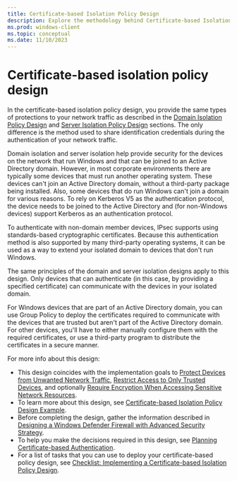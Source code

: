 ```yaml
---
title: Certificate-based Isolation Policy Design 
description: Explore the methodology behind Certificate-based Isolation Policy Design and how it defers from Domain Isolation and Server Isolation Policy Design.
ms.prod: windows-client
ms.topic: conceptual
ms.date: 11/10/2023
---
```


# Certificate-based isolation policy design

In the certificate-based isolation policy design, you provide the same types of protections to your network traffic as described in the [Domain Isolation Policy Design](domain-isolation-policy-design.md) and [Server Isolation Policy Design](server-isolation-policy-design.md) sections. The only difference is the method used to share identification credentials during the authentication of your network traffic.

Domain isolation and server isolation help provide security for the devices on the network that run Windows and that can be joined to an Active Directory domain. However, in most corporate environments there are typically some devices that must run another operating system. These devices can't join an Active Directory domain, without a third-party package being installed. Also, some devices that do run Windows can't join a domain for various reasons. To rely on Kerberos V5 as the authentication protocol, the device needs to be joined to the Active Directory and (for non-Windows devices) support Kerberos as an authentication protocol.

To authenticate with non-domain member devices, IPsec supports using standards-based cryptographic certificates. Because this authentication method is also supported by many third-party operating systems, it can be used as a way to extend your isolated domain to devices that don't run Windows.

The same principles of the domain and server isolation designs apply to this design. Only devices that can authenticate (in this case, by providing a specified certificate) can communicate with the devices in your isolated domain.

For Windows devices that are part of an Active Directory domain, you can use Group Policy to deploy the certificates required to communicate with the devices that are trusted but aren't part of the Active Directory domain. For other devices, you'll have to either manually configure them with the required certificates, or use a third-party program to distribute the certificates in a secure manner.

For more info about this design:

- This design coincides with the implementation goals to [Protect Devices from Unwanted Network Traffic](protect-devices-from-unwanted-network-traffic.md), [Restrict Access to Only Trusted Devices](restrict-access-to-only-trusted-devices.md), and optionally [Require Encryption When Accessing Sensitive Network Resources](require-encryption-when-accessing-sensitive-network-resources.md).
- To learn more about this design, see [Certificate-based Isolation Policy Design Example](certificate-based-isolation-policy-design-example.md).
- Before completing the design, gather the information described in [Designing a Windows Defender Firewall with Advanced Security Strategy](designing-a-windows-firewall-with-advanced-security-strategy.md).
- To help you make the decisions required in this design, see [Planning Certificate-based Authentication](planning-certificate-based-authentication.md).
- For a list of tasks that you can use to deploy your certificate-based policy design, see [Checklist: Implementing a Certificate-based Isolation Policy Design](checklist-implementing-a-certificate-based-isolation-policy-design.md).
